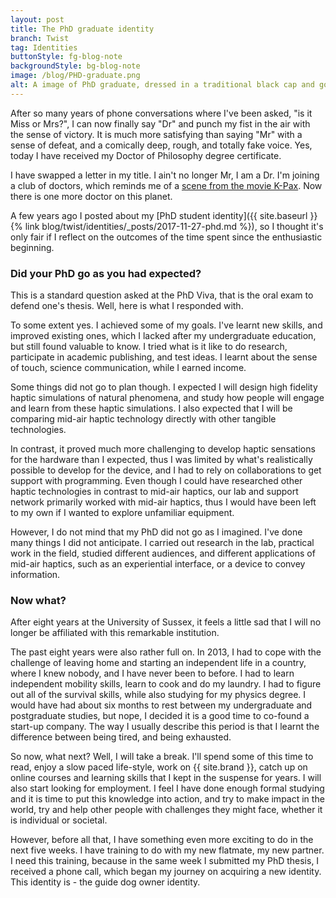 ```yaml
---
layout: post
title: The PhD graduate identity
branch: Twist
tag: Identities
buttonStyle: fg-blog-note
backgroundStyle: bg-blog-note
image: /blog/PHD-graduate.png
alt: A image of PhD graduate, dressed in a traditional black cap and gown, energetically punching the air with one fist. The graduate has a broad smile, and the background is lively with floating confetti, emphasizing a festive atmosphere of celebration and academic achievement.
---
```


After so many years of phone conversations where I've been asked, "is it Miss or Mrs?", I can now finally say "Dr" and punch my fist in the air with the sense of victory. It is much more satisfying than saying "Mr" with a sense of defeat, and a comically deep, rough, and totally fake voice. Yes, today I have received my Doctor of Philosophy degree certificate. 
<!-- excerpt-end -->
I have swapped a letter in my title. I ain't no longer Mr, I am a Dr. I'm joining a club of doctors, which reminds me of a [scene from the movie K-Pax](https://www.youtube.com/watch?v=XABXzOrhBXI). Now there is one more doctor on this planet.

A few years ago I posted about my [PhD student identity]({{ site.baseurl }}{% link blog/twist/identities/_posts/2017-11-27-phd.md %}), so I thought it's only fair if I reflect on the outcomes of the time spent since the enthusiastic beginning.

### Did your PhD go as you had expected?

This is a standard question asked at the PhD Viva, that is the oral exam to defend one's thesis. Well, here is what I responded with.

To some extent yes. I achieved some of my goals.
I've learnt new skills, and improved existing ones, which I lacked after my undergraduate education, but still  found valuable to know.
I tried what is it like to do research, participate in academic publishing, and test ideas.
I learnt about the sense of touch, science communication, while I earned income.

Some things did not go to plan though.
I expected I will design high fidelity haptic simulations of natural phenomena, and study how people will engage and learn from these haptic simulations.
I also expected that I will be comparing mid-air haptic technology directly with other tangible technologies.

In contrast, it proved much more challenging to develop haptic sensations for the hardware than I expected, thus I was limited by what's realistically possible to develop for the device, and I had to rely on collaborations to get support with programming.
Even though I could have researched other haptic technologies in contrast to mid-air haptics, our lab and support network primarily worked with mid-air haptics, thus I would have been left to my own if I wanted to explore unfamiliar equipment.

However, I do not mind that my PhD did not go as I imagined.
I've done many things I did not anticipate.
I carried out research in the lab, practical work in the field, studied different audiences, and different applications of mid-air haptics, such as an experiential interface, or a device to convey information.

### Now what?

After eight years at the University of Sussex, it feels a little sad that I will no longer be affiliated with this remarkable institution. 

The past eight years were also rather full on. In 2013, I had to cope with the challenge of leaving home and starting an independent life in a country, where I knew nobody, and I have never been to before. I had to learn independent mobility skills, learn to cook and do my laundry. I had to figure out all of the survival skills, while also studying for my physics degree. I would have had about six months to rest between my undergraduate and postgraduate studies, but nope, I decided it is a good time to co-found a start-up company. The way I usually describe this period is that I learnt the difference between being tired, and being exhausted. 

So now, what next? Well, I will take a break. I'll spend some of this time to read, enjoy a slow paced life-style,  work on {{ site.brand }}, catch up on online courses and learning skills that I kept in the suspense for years. I will also start looking for employment. I feel I have done enough formal studying and it is time to put this knowledge into action, and try to make impact in the world, try and help other people with challenges they might face, whether it is individual or societal.

However, before all that, I have something even more exciting to do in the next five weeks. I have training to do with my new flatmate, my new partner. I need this training, because in the same week I submitted my PhD thesis, I received a phone call, which began my journey on acquiring a new identity. This identity is - the guide dog owner identity.
